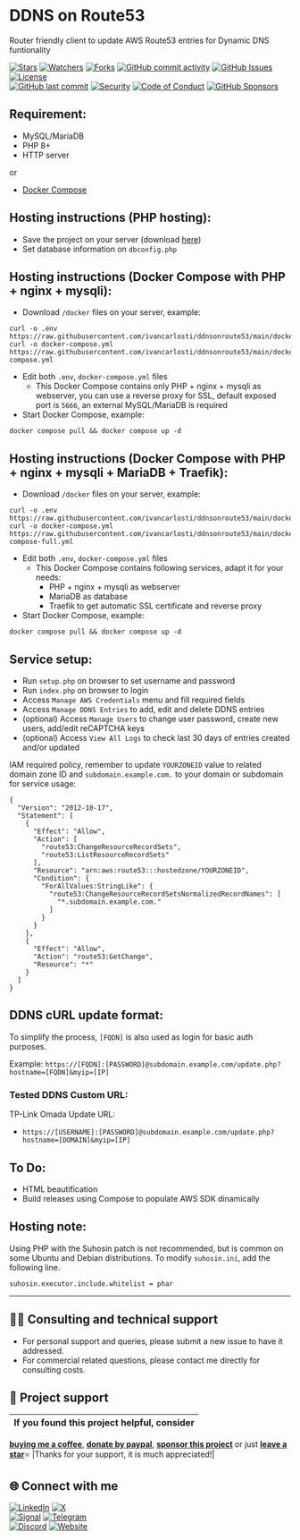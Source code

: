 # DDNS on Route53
Router friendly client to update AWS Route53 entries for Dynamic DNS funtionality

<!-- buttons -->
[![Stars](https://img.shields.io/github/stars/ivancarlosti/ddnsonroute53?label=⭐%20Stars&color=gold&style=flat)](https://github.com/ivancarlosti/ddnsonroute53/stargazers)
[![Watchers](https://img.shields.io/github/watchers/ivancarlosti/ddnsonroute53?label=Watchers&style=flat&color=red)](https://github.com/sponsors/ivancarlosti)
[![Forks](https://img.shields.io/github/forks/ivancarlosti/ddnsonroute53?label=Forks&style=flat&color=ff69b4)](https://github.com/sponsors/ivancarlosti)
[![GitHub commit activity](https://img.shields.io/github/commit-activity/m/ivancarlosti/ddnsonroute53?label=Activity)](https://github.com/ivancarlosti/ddnsonroute53/pulse)
[![GitHub Issues](https://img.shields.io/github/issues/ivancarlosti/ddnsonroute53?label=Issues&color=orange)](https://github.com/ivancarlosti/ddnsonroute53/issues)
[![License](https://img.shields.io/github/license/ivancarlosti/ddnsonroute53?label=License)](LICENSE)  
[![GitHub last commit](https://img.shields.io/github/last-commit/ivancarlosti/ddnsonroute53?label=Last%20Commit)](https://github.com/ivancarlosti/ddnsonroute53/commits)
[![Security](https://img.shields.io/badge/Security-View%20Here-purple)](https://github.com/ivancarlosti/ddnsonroute53/security)
[![Code of Conduct](https://img.shields.io/badge/Code%20of%20Conduct-2.1-4baaaa)](https://github.com/ivancarlosti/ddnsonroute53?tab=coc-ov-file)
[![GitHub Sponsors](https://img.shields.io/github/sponsors/ivancarlosti?label=GitHub%20Sponsors&color=ffc0cb)][sponsor]
<!-- endbuttons -->

## Requirement:

* MySQL/MariaDB
* PHP 8+
* HTTP server

or

* [Docker Compose](https://docs.docker.com/engine/install/)

## Hosting instructions (PHP hosting):

* Save the project on your server (download [here](https://github.com/ivancarlosti/ddnsonroute53/releases/latest))
* Set database information on `dbconfig.php`


## Hosting instructions (Docker Compose with PHP + nginx + mysqli):

* Download `/docker` files on your server, example:
```
curl -o .env https://raw.githubusercontent.com/ivancarlosti/ddnsonroute53/main/docker/.env
curl -o docker-compose.yml https://raw.githubusercontent.com/ivancarlosti/ddnsonroute53/main/docker/docker-compose.yml
```
* Edit both `.env`, `docker-compose.yml` files
  * This Docker Compose contains only PHP + nginx + mysqli as webserver, you can use a reverse proxy for SSL, default exposed port is `5666`, an external MySQL/MariaDB is required
* Start Docker Compose, example:
```
docker compose pull && docker compose up -d
```

## Hosting instructions (Docker Compose with PHP + nginx + mysqli + MariaDB + Traefik):

* Download `/docker` files on your server, example:
```
curl -o .env https://raw.githubusercontent.com/ivancarlosti/ddnsonroute53/main/docker/.env
curl -o docker-compose.yml https://raw.githubusercontent.com/ivancarlosti/ddnsonroute53/main/docker/docker-compose-full.yml
```
* Edit both `.env`, `docker-compose.yml` files
  * This Docker Compose contains following services, adapt it for your needs:
    * PHP + nginx + mysqli as webserver
    * MariaDB as database
    * Traefik to get automatic SSL certificate and reverse proxy
* Start Docker Compose, example:
```
docker compose pull && docker compose up -d
```

## Service setup:

* Run `setup.php` on browser to set username and password
* Run `index.php` on browser to login
* Access `Manage AWS Credentials` menu and fill required fields
* Access `Manage DDNS Entries` to add, edit and delete DDNS entries
* (optional) Access `Manage Users` to change user password, create new users, add/edit reCAPTCHA keys
* (optional) Access `View All Logs` to check last 30 days of entries created and/or updated

IAM required policy, remember to update `YOURZONEID` value to related domain zone ID and `subdomain.example.com.` to your domain or subdomain for service usage:

```
{
  "Version": "2012-10-17",
  "Statement": [
    {
      "Effect": "Allow",
      "Action": [
        "route53:ChangeResourceRecordSets",
        "route53:ListResourceRecordSets"
      ],
      "Resource": "arn:aws:route53:::hostedzone/YOURZONEID",
      "Condition": {
        "ForAllValues:StringLike": {
          "route53:ChangeResourceRecordSetsNormalizedRecordNames": [
            "*.subdomain.example.com."
          ]
        }
      }
    },
    {
      "Effect": "Allow",
      "Action": "route53:GetChange",
      "Resource": "*"
    }
  ]
}
```

## DDNS cURL update format:

To simplify the process, `[FQDN]` is also used as login for basic auth purposes.

Example: `https://[FQDN]:[PASSWORD]@subdomain.example.com/update.php?hostname=[FQDN]&myip=[IP]`

### Tested DDNS Custom URL:

TP-Link Omada Update URL:
* `https://[USERNAME]:[PASSWORD]@subdomain.example.com/update.php?hostname=[DOMAIN]&myip=[IP]`

## To Do:

* HTML beautification
* Build releases using Compose to populate AWS SDK dinamically

## Hosting note:

Using PHP with the Suhosin patch is not recommended, but is common on some Ubuntu and Debian distributions. To modify `suhosin.ini`, add the following line.

```
suhosin.executor.include.whitelist = phar
```

<!-- footer -->
---

## 🧑‍💻 Consulting and technical support
* For personal support and queries, please submit a new issue to have it addressed.
* For commercial related questions, please contact me directly for consulting costs. 

## 🩷 Project support
| If you found this project helpful, consider |
| :---: |
[**buying me a coffee**][buymeacoffee], [**donate by paypal**][paypal], [**sponsor this project**][sponsor] or just [**leave a star**](../..)⭐
|Thanks for your support, it is much appreciated!|

## 🌐 Connect with me
[![LinkedIn](https://img.shields.io/badge/LinkedIn-@ivancarlos-0077B5)](https://www.linkedin.com/in/ivancarlos)
[![X](https://img.shields.io/badge/X-@ivancarlos-000000)](https://x.com/ivancarlos)  
[![Signal](https://img.shields.io/badge/Signal-@ivancarlos.01-2592E9)](https://icc.gg/signal)
[![Telegram](https://img.shields.io/badge/Telegram-@ivancarlos-26A5E4)](https://t.me/ivancarlos)  
[![Discord](https://img.shields.io/badge/Discord-@ivancarlos.me-5865F2)](https://icc.gg/discord)
[![Website](https://img.shields.io/badge/Website-ivancarlos.me-FF6B6B)](https://ivancarlos.me)

[cc]: https://docs.github.com/en/communities/setting-up-your-project-for-healthy-contributions/adding-a-code-of-conduct-to-your-project
[contributing]: https://docs.github.com/en/articles/setting-guidelines-for-repository-contributors
[security]: https://docs.github.com/en/code-security/getting-started/adding-a-security-policy-to-your-repository
[support]: https://docs.github.com/en/articles/adding-support-resources-to-your-project
[it]: https://docs.github.com/en/communities/using-templates-to-encourage-useful-issues-and-pull-requests/configuring-issue-templates-for-your-repository#configuring-the-template-chooser
[prt]: https://docs.github.com/en/communities/using-templates-to-encourage-useful-issues-and-pull-requests/creating-a-pull-request-template-for-your-repository
[funding]: https://docs.github.com/en/articles/displaying-a-sponsor-button-in-your-repository
[ivancarlos]: https://ivancarlos.me
[buymeacoffee]: https://www.buymeacoffee.com/ivancarlos
[paypal]: https://icc.gg/donate
[sponsor]: https://github.com/sponsors/ivancarlosti
